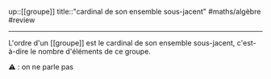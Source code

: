 up::[[groupe]]
title::"cardinal de son ensemble sous-jacent"
#maths/algèbre #review 

----

L'ordre d'un [[groupe]] est le cardinal de son ensemble sous-jacent, c'est-à-dire le nombre d'éléments de ce groupe.

⚠️ : on ne parle pas 
